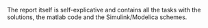 The report itself is self-explicative and contains all the tasks with the solutions, the matlab code and the Simulink/Modelica schemes.
